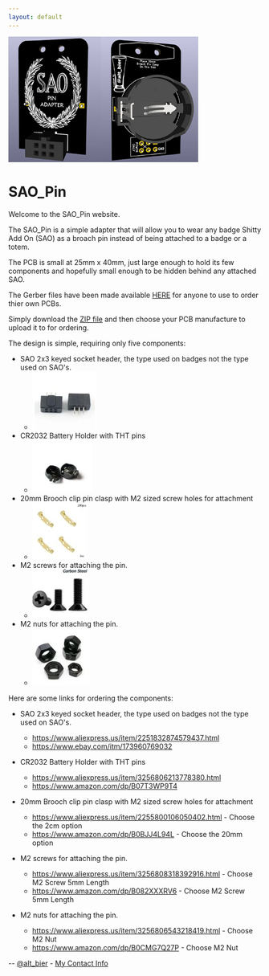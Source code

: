 ```yaml
---
layout: default
---
```


![sao_pin_3d.jpg](./images/sao_pin_3d.jpg)

# SAO_Pin

Welcome to the SAO_Pin website.

The SAO_Pin is a simple adapter that will allow you to wear any badge Shitty Add On (SAO) as a broach pin instead of being attached to a badge or a totem.

The PCB is small at 25mm x 40mm, just large enough to hold its few components and hopefully small enough to be hidden behind any attached SAO.

The Gerber files have been made available [HERE](https://github.com/gowenrw/SAO_Pin/raw/refs/heads/master/eda/SAO_Pin/gerber/2025-06-03.zip) for anyone to use to order thier own PCBs.

Simply download the [ZIP file](https://github.com/gowenrw/SAO_Pin/raw/refs/heads/master/eda/SAO_Pin/gerber/2025-06-03.zip) and then choose your PCB manufacture to upload it to for ordering.

The design is simple, requiring only five components:

* SAO 2x3 keyed socket header, the type used on badges not the type used on SAO's.
  * ![SAO_Badge_Header_thumb.jpg](./images/SAO_Badge_Header_thumb.jpg)
* CR2032 Battery Holder with THT pins
  * ![CR2032_Holder_THT_thumb.jpg](./images/CR2032_Holder_THT_thumb.jpg)
* 20mm Brooch clip pin clasp with M2 sized screw holes for attachment
  * ![Brooch_Pin_2cm_thumb.jpg](./images/Brooch_Pin_2cm_thumb.jpg)
* M2 screws for attaching the pin.
  * ![M2_Screw_thumb.jpg](./images/M2_Screw_thumb.jpg)
* M2 nuts for attaching the pin.
  * ![M2_Nut_thumb.jpg](./images/M2_Nut_thumb.jpg)

Here are some links for ordering the components:

* SAO 2x3 keyed socket header, the type used on badges not the type used on SAO's.
  * https://www.aliexpress.us/item/2251832874579437.html
  * https://www.ebay.com/itm/173960769032

* CR2032 Battery Holder with THT pins
  * https://www.aliexpress.us/item/3256806213778380.html
  * https://www.amazon.com/dp/B07T3WP9T4

* 20mm Brooch clip pin clasp with M2 sized screw holes for attachment
  * https://www.aliexpress.us/item/2255800106050402.html - Choose the 2cm option
  * https://www.amazon.com/dp/B0BJJ4L94L - Choose the 20mm option

* M2 screws for attaching the pin.
  * https://www.aliexpress.us/item/3256808318392916.html - Choose M2 Screw 5mm Length
  * https://www.amazon.com/dp/B082XXXRV6 - Choose M2 Screw 5mm Length

* M2 nuts for attaching the pin.
  * https://www.aliexpress.us/item/3256806543218419.html - Choose M2 Nut
  * https://www.amazon.com/dp/B0CMG7Q27P - Choose M2 Nut


-- [@alt_bier](https://x.com/alt_bier)  - [My Contact Info](https://gowen.net/about)

